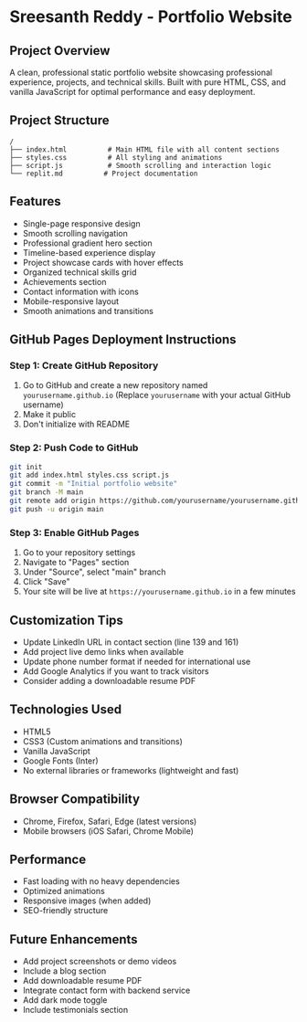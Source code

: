 # Sreesanth Reddy - Portfolio Website

## Project Overview
A clean, professional static portfolio website showcasing professional experience, projects, and technical skills. Built with pure HTML, CSS, and vanilla JavaScript for optimal performance and easy deployment.

## Project Structure
```
/
├── index.html          # Main HTML file with all content sections
├── styles.css          # All styling and animations
├── script.js           # Smooth scrolling and interaction logic
└── replit.md          # Project documentation
```

## Features
- Single-page responsive design
- Smooth scrolling navigation
- Professional gradient hero section
- Timeline-based experience display
- Project showcase cards with hover effects
- Organized technical skills grid
- Achievements section
- Contact information with icons
- Mobile-responsive layout
- Smooth animations and transitions

## GitHub Pages Deployment Instructions

### Step 1: Create GitHub Repository
1. Go to GitHub and create a new repository named `yourusername.github.io`
   (Replace `yourusername` with your actual GitHub username)
2. Make it public
3. Don't initialize with README

### Step 2: Push Code to GitHub
```bash
git init
git add index.html styles.css script.js
git commit -m "Initial portfolio website"
git branch -M main
git remote add origin https://github.com/yourusername/yourusername.github.io.git
git push -u origin main
```

### Step 3: Enable GitHub Pages
1. Go to your repository settings
2. Navigate to "Pages" section
3. Under "Source", select "main" branch
4. Click "Save"
5. Your site will be live at `https://yourusername.github.io` in a few minutes

## Customization Tips
- Update LinkedIn URL in contact section (line 139 and 161)
- Add project live demo links when available
- Update phone number format if needed for international use
- Add Google Analytics if you want to track visitors
- Consider adding a downloadable resume PDF

## Technologies Used
- HTML5
- CSS3 (Custom animations and transitions)
- Vanilla JavaScript
- Google Fonts (Inter)
- No external libraries or frameworks (lightweight and fast)

## Browser Compatibility
- Chrome, Firefox, Safari, Edge (latest versions)
- Mobile browsers (iOS Safari, Chrome Mobile)

## Performance
- Fast loading with no heavy dependencies
- Optimized animations
- Responsive images (when added)
- SEO-friendly structure

## Future Enhancements
- Add project screenshots or demo videos
- Include a blog section
- Add downloadable resume PDF
- Integrate contact form with backend service
- Add dark mode toggle
- Include testimonials section
